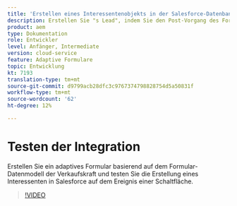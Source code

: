 ```yaml
---
title: 'Erstellen eines Interessentenobjekts in der Salesforce-Datenbank auf dem click-Ereignis einer Schaltfläche '
description: Erstellen Sie "s Lead", indem Sie den Post-Vorgang des Formulardatenmodells aufrufen
product: aem
type: Dokumentation
role: Entwickler
level: Anfänger, Intermediate
version: cloud-service
feature: Adaptive Formulare
topic: Entwicklung
kt: 7193
translation-type: tm+mt
source-git-commit: d9799acb28dfc3c9767374798828754d5a50831f
workflow-type: tm+mt
source-wordcount: '62'
ht-degree: 12%

---
```



# Testen der Integration

Erstellen Sie ein adaptives Formular basierend auf dem Formular-Datenmodell der Verkaufskraft und testen Sie die Erstellung eines Interessenten in Salesforce auf dem Ereignis einer Schaltfläche.

>[!VIDEO](https://video.tv.adobe.com/v/331892?quality=12&learn=on)


